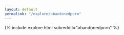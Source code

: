 ```yaml
---
layout: default
permalink: "/explore/abandonedporn"
---
```


{% include explore.html subreddit="abandonedporn" %}
